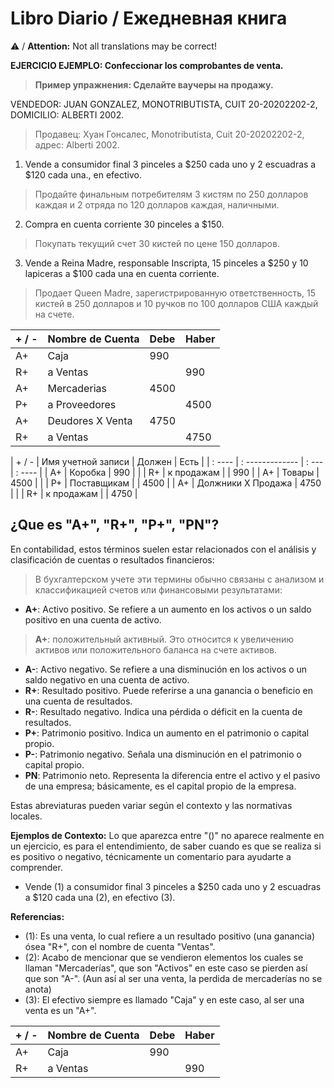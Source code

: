 # Libro Diario / Ежедневная книга
⚠️ / **Attention:** Not all translations may be correct!

**EJERCICIO EJEMPLO: Confeccionar los comprobantes de venta.** 
>**Пример упражнения: Сделайте ваучеры на продажу.**

VENDEDOR: JUAN GONZALEZ, MONOTRIBUTISTA, CUIT 20-20202202-2, DOMICILIO: ALBERTI 2002.
>Продавец: Хуан Гонсалес, Monotributista, Cuit 20-20202202-2, адрес: Alberti 2002.

1. Vende a consumidor final 3 pinceles a $250 cada uno y 2 escuadras a $120 cada una., en efectivo.
>Продайте финальным потребителям 3 кистям по 250 долларов каждая и 2 отряда по 120 долларов каждая, наличными.
2. Compra en cuenta corriente 30 pinceles a $150.
>Покупать текущий счет 30 кистей по цене 150 долларов.
3. Vende a Reina Madre, responsable Inscripta, 15 pinceles a $250 y 10 lapiceras a $100 cada una en cuenta corriente.
>Продает Queen Madre, зарегистрированную ответственность, 15 кистей в 250 долларов и 10 ручков по 100 долларов США каждый на счете.

| + / - | Nombre de Cuenta | Debe | Haber |
| :---- | :--------------- | :--- | :---- |
| A+    | Caja             | 990  |       |
| R+    | a Ventas         |      | 990   |
| A+    | Mercaderias      | 4500 |       |
| P+    | a Proveedores    |      | 4500  |
| A+    | Deudores X Venta | 4750 |       |
| R+    | a Ventas         |      | 4750  |

| + / - | Имя учетной записи | Должен | Есть |
| : ---- | : ------------- | : --- | : ---- |
| A+ | Коробка | 990 | |
| R+ | к продажам | | 990 |
| A+ | Товары | 4500 | |
| P+ | Поставщикам | | 4500 |
| A+ | Должники X Продажа | 4750 | |
| R+ | к продажам | | 4750 |

## ¿Que es "A+", "R+", "P+", "PN"?

En contabilidad, estos términos suelen estar relacionados con el análisis y clasificación de cuentas o resultados financieros:
>В бухгалтерском учете эти термины обычно связаны с анализом и классификацией счетов или финансовыми результатами:

- **A+**: Activo positivo. Se refiere a un aumento en los activos o un saldo positivo en una cuenta de activo.
>**A+**: положительный активный. Это относится к увеличению активов или положительного баланса на счете активов.
- **A-**: Activo negativo. Se refiere a una disminución en los activos o un saldo negativo en una cuenta de activo.
- **R+**: Resultado positivo. Puede referirse a una ganancia o beneficio en una cuenta de resultados.
- **R-**: Resultado negativo. Indica una pérdida o déficit en la cuenta de resultados.
- **P+**: Patrimonio positivo. Indica un aumento en el patrimonio o capital propio.
- **P-**: Patrimonio negativo. Señala una disminución en el patrimonio o capital propio.
- **PN**: Patrimonio neto. Representa la diferencia entre el activo y el pasivo de una empresa; básicamente, es el capital propio de la empresa.

Estas abreviaturas pueden variar según el contexto y las normativas locales.

**Ejemplos de  Contexto:** Lo que aparezca entre "()" no aparece realmente en un ejercicio, es para el entendimiento, de saber cuando es que se realiza si es positivo o negativo, técnicamente un comentario para ayudarte a comprender.
- Vende (1) a consumidor final 3 pinceles a $250 cada uno y 2 escuadras a $120 cada una (2), en efectivo (3).

**Referencias:**
- (1): Es una venta, lo cual refiere a un resultado positivo (una ganancia) ósea "R+", con el nombre de cuenta "Ventas".
- (2): Acabo de mencionar que se vendieron elementos los cuales se llaman "Mercaderías", que son "Activos" en este caso se pierden así que son "A-". (Aun así al ser una venta, la perdida de mercaderías no se anota)
- (3): El efectivo siempre es llamado "Caja" y en este caso, al ser una venta es un "A+".

| + / - | Nombre de Cuenta | Debe | Haber |
| :---- | :--------------- | :--- | :---- |
| A+    | Caja             | 990  |       |
| R+    | a Ventas         |      | 990   
